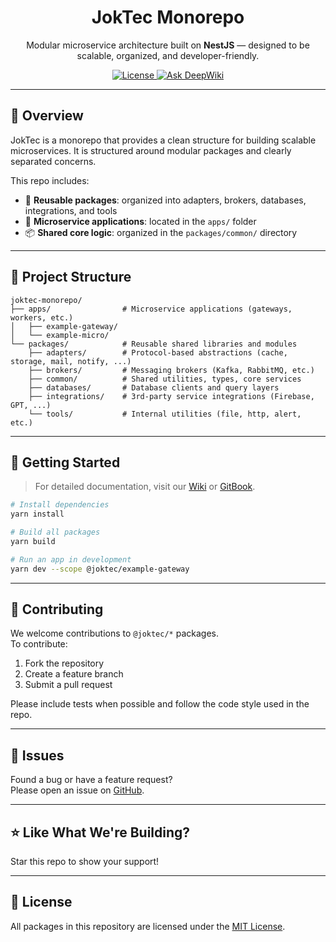 <h1 align="center">JokTec Monorepo</h1>

<p align="center">
  Modular microservice architecture built on <b>NestJS</b> — designed to be scalable, organized, and developer-friendly.
</p>

<p align="center">
  <a href="https://opensource.org/licenses/MIT">
    <img src="https://img.shields.io/badge/License-MIT-blue.svg?style=flat-square" alt="License" />
  </a>
  <a href="https://deepwiki.com/joktec/joktec-monorepo">
    <img src="https://deepwiki.com/badge.svg" alt="Ask DeepWiki" />
  </a>
</p>

---

## 🧩 Overview

JokTec is a monorepo that provides a clean structure for building scalable microservices. It is structured around modular packages and clearly separated concerns.

This repo includes:
- 🧱 **Reusable packages**: organized into adapters, brokers, databases, integrations, and tools
- 🚀 **Microservice applications**: located in the `apps/` folder
- 📦 **Shared core logic**: organized in the `packages/common/` directory

---

## 📁 Project Structure

```
joktec-monorepo/
├── apps/                # Microservice applications (gateways, workers, etc.)
│   ├── example-gateway/
│   └── example-micro/
└── packages/            # Reusable shared libraries and modules
    ├── adapters/        # Protocol-based abstractions (cache, storage, mail, notify, ...)
    ├── brokers/         # Messaging brokers (Kafka, RabbitMQ, etc.)
    ├── common/          # Shared utilities, types, core services
    ├── databases/       # Database clients and query layers
    ├── integrations/    # 3rd-party service integrations (Firebase, GPT, ...)
    └── tools/           # Internal utilities (file, http, alert, etc.)
```

---

## 🚀 Getting Started

> For detailed documentation, visit our [Wiki](https://your-wiki-link) or [GitBook](https://your-gitbook-link).

```bash
# Install dependencies
yarn install

# Build all packages
yarn build

# Run an app in development
yarn dev --scope @joktec/example-gateway
```

---

## 🙌 Contributing

We welcome contributions to `@joktec/*` packages.  
To contribute:

1. Fork the repository
2. Create a feature branch
3. Submit a pull request

Please include tests when possible and follow the code style used in the repo.

---

## 🚨 Issues

Found a bug or have a feature request?  
Please open an issue on [GitHub](https://github.com/your-repo-link).

---

## ⭐ Like What We're Building?

Star this repo to show your support!

---

## 📄 License

All packages in this repository are licensed under the [MIT License](https://opensource.org/licenses/MIT).
